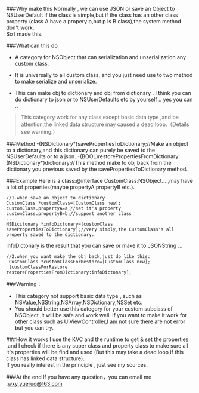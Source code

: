 ###Why make this
Normally , we can use JSON or save an Object to NSUserDefault if the class is simple,but if the class has an other class property (class A have a propery p,but p is B class),the system method don't work.  
So I made this.

###What can this do

* A category for NSObject that can serialization and unserialization any custom class.

* It is universally to all custom class, and you just need use to two method to make serialize and unserialize.

* This can make obj to dictionary and obj from dictionary . I think you can do dictionary to json or to NSUserDefaults etc by yourself .. yes you can ..
 
> This category work for any class except basic data type ,and be attention,the linked data structure may caused a dead loop.（Details see warning.）

###Method
    -(NSDictionary*)savePropertiesToDictionary;//Make an object to a dictionary,and this dictionary can purely be saved to the NSUserDefaults or to a json.
    -(BOOL)restorePropertiesFromDictionary:(NSDictionary*)dictionary;//This method make to obj back from the dictionary you previous saved by the savePropertiesToDictionary method.


###Example
Here is a class:@interface CustomClass:NSObject....,may have a lot of properties(maybe propertyA,propertyB etc.).    

    //1.when save an object to dictionary
    CustomClass *customClass=[CustomClass new];
    customClass.propertyA=a;//set it's property
    customClass.propertyB=b;//support another class
    ...
    NSDicitonary *infoDictonary=[customClass savePropertiesToDictionary];//very simply,the CustomClass's all property saved to the dictionary.  
infoDictonary is the result that you can save or make it to JSONString ...

    //2.when you want make the obj back,just do like this:
     CustomClass *customClassForRestore=[CustomClass new];
     [customClassForRestore restorePropertiesFromDictionary:infoDictonary];
     


###Warning：  
* This category not support basic data type , such as NSValue,NSString,NSArray,NSDictionary,NSSet etc. 
* You should better use this category for your custom subclass of NSObject ,it will be safe and work well. If you want to make it work for other class such as UIViewController,I am not sure there are not error but you can try.

###How it works
I use the KVC and the runtime to get & set the properties ,and I check if there is any super class and property class to make sure all it's properties will be find and used (But this may take a dead loop if this class has linked data structure).  
If you really interest in the principle , just see my sources.

###At the end
If you have any question，you can email me :wxy_yueruo@163.com
